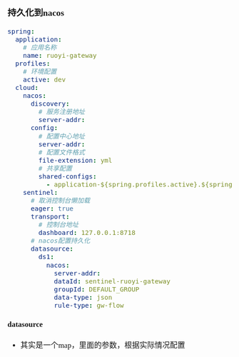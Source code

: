 <span  style="font-family: Simsun,serif; font-size: 17px; ">

### 持久化到nacos

~~~yaml
spring:
  application:
    # 应用名称
    name: ruoyi-gateway
  profiles:
    # 环境配置
    active: dev
  cloud:
    nacos:
      discovery:
        # 服务注册地址
        server-addr:
      config:
        # 配置中心地址
        server-addr:
        # 配置文件格式
        file-extension: yml
        # 共享配置
        shared-configs:
          - application-${spring.profiles.active}.${spring.cloud.nacos.config.file-extension}
    sentinel:
      # 取消控制台懒加载
      eager: true
      transport:
        # 控制台地址
        dashboard: 127.0.0.1:8718
      # nacos配置持久化
      datasource:
        ds1:
          nacos:
            server-addr:
            dataId: sentinel-ruoyi-gateway
            groupId: DEFAULT_GROUP
            data-type: json
            rule-type: gw-flow

~~~

#### datasource

- 其实是一个map，里面的参数，根据实际情况配置

</span>
